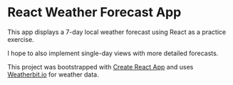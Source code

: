 # React Weather Forecast App

This app displays a 7-day local weather forecast using React as a practice exercise. 

I hope to also implement single-day views with more detailed forecasts.

This project was bootstrapped with [Create React App](https://github.com/facebook/create-react-app) and uses [Weatherbit.io](https://weatherbit.io) for weather data.